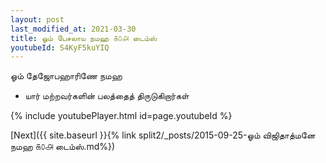 ```yaml
---
layout: post
last_modified_at: 2021-03-30
title: ஓம் பேசலாய நமஹ ௧௦௮ டைம்ஸ்
youtubeId: S4KyF5kuYIQ
---
```

 
 
 ஓம் தேஜோபஹாரிணே நமஹ  
 
 -  யார் மற்றவர்களின் பலத்தைத் திருடுகிறார்கள் 
 
  
 
  
 
 
 
 
 
 


{% include youtubePlayer.html id=page.youtubeId %}
 
[Next]({{ site.baseurl }}{% link  split2/_posts/2015-09-25-ஓம் விஜிதாத்மனே நமஹ ௧௦௮ டைம்ஸ்.md%})
 
